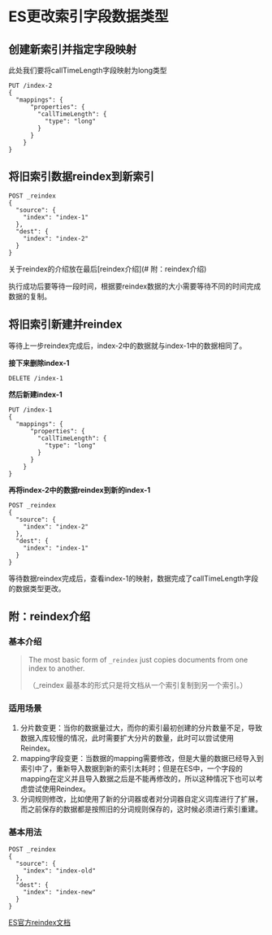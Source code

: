 # ES更改索引字段数据类型

## 创建新索引并指定字段映射

此处我们要将callTimeLength字段映射为long类型

```
PUT /index-2
{
  "mappings": {
      "properties": {
        "callTimeLength": {
          "type": "long"
        }
      }
    }
}
```



## 将旧索引数据reindex到新索引

```
POST _reindex
{
  "source": {
    "index": "index-1"
  },
  "dest": {
    "index": "index-2"
  }
}
```

关于reindex的介绍放在最后[reindex介绍](# 附：reindex介绍)

执行成功后要等待一段时间，根据要reindex数据的大小需要等待不同的时间完成数据的复制。



## 将旧索引新建并reindex

等待上一步reindex完成后，index-2中的数据就与index-1中的数据相同了。

**接下来删除index-1**

```
DELETE /index-1
```

**然后新建index-1**

```
PUT /index-1
{
  "mappings": {
      "properties": {
        "callTimeLength": {
          "type": "long"
        }
      }
    }
}
```

**再将index-2中的数据reindex到新的index-1**

```
POST _reindex
{
  "source": {
    "index": "index-2"
  },
  "dest": {
    "index": "index-1"
  }
}
```

等待数据reindex完成后，查看index-1的映射，数据完成了callTimeLength字段的数据类型更改。



## 附：reindex介绍

### 基本介绍

> The most basic form of `_reindex` just copies documents from one index to another. 
>
> （_reindex 最基本的形式只是将文档从一个索引复制到另一个索引。）

### 适用场景

1. 分片数变更：当你的数据量过大，而你的索引最初创建的分片数量不足，导致数据入库较慢的情况，此时需要扩大分片的数量，此时可以尝试使用Reindex。
2. mapping字段变更：当数据的mapping需要修改，但是大量的数据已经导入到索引中了，重新导入数据到新的索引太耗时；但是在ES中，一个字段的mapping在定义并且导入数据之后是不能再修改的，所以这种情况下也可以考虑尝试使用Reindex。
3. 分词规则修改，比如使用了新的分词器或者对分词器自定义词库进行了扩展，而之前保存的数据都是按照旧的分词规则保存的，这时候必须进行索引重建。

### 基本用法

```
POST _reindex
{
  "source": {
    "index": "index-old"
  },
  "dest": {
    "index": "index-new"
  }
}
```

[ES官方reindex文档](https://www.elastic.co/guide/en/elasticsearch/reference/7.0/docs-reindex.html)

